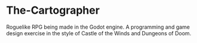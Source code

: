# The-Cartographer
Roguelike RPG being made in the Godot engine.  A programming and game design exercise in the style of Castle of the Winds and Dungeons of Doom.
